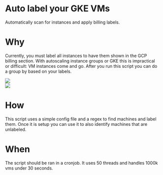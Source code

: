 # Auto label your GKE VMs

Automatically scan for instances and apply billing labels.  

# Why

Currently, you must label all instances to have them shown in the GCP billing section.  With autoscaling instance groups or GKE this is impractical or difficult: VM instances come and go.  After you run this script you can do a group by based on your labels. 

<img src='https://i.imgur.com/KxnXtja.png'>
<br>
<img src='https://i.imgur.com/OIRKK1X.png'>

# How 

This script uses a simple config file and a regex to find machines and label them.  Once it is setup you can use it to also identify machines that are unlabeled. 

# When

The script should be ran in a cronjob.  It uses 50 threads and handles 1000k vms under 30 seconds. 

